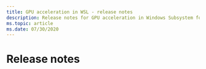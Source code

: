 ```yaml
---
title: GPU acceleration in WSL - release notes
description: Release notes for GPU acceleration in Windows Subsystem for Linux
ms.topic: article
ms.date: 07/30/2020
---
```


# Release notes